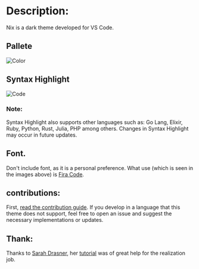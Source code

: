 # Description:
Nix is ​​a dark theme developed for VS Code.

## Pallete

![Color](https://i.postimg.cc/hPCLkvZC/Color.png)

## Syntax Highlight
![Code](https://i.postimg.cc/hjqTLdhG/Code.png)

### Note:
Syntax Highlight also supports other languages ​​such as: Go Lang, Elixir, Ruby, Python, Rust, Julia, PHP among others. Changes in Syntax Highlight may occur in future updates.

## Font.

Don't include font, as it is a personal preference. What use (which is seen in the images above) is [Fira Code](https://github.com/tonsky/FiraCode). 

## contributions:

First, [read the contribution guide](CONTRIBUTING.md). If you develop in a language that this theme does not support, feel free to open an issue and suggest the necessary implementations or updates.

## Thank:
Thanks to [Sarah Drasner](https://twitter.com/sarah_edo), her [tutorial](https://css-tricks.com/creating-a-vs-code-theme) was of great help for the realization job.